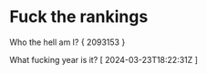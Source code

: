 # Fuck the rankings

Who the hell am I?
{ 2093153 }

What fucking year is it?
[ 2024-03-23T18:22:31Z ]

